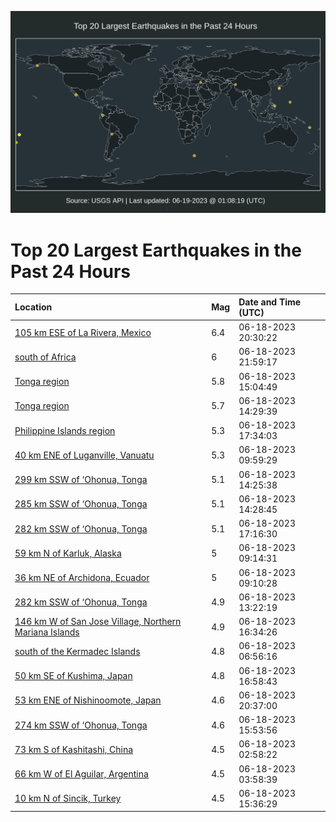 ![Map](./map.png)

# Top 20 Largest Earthquakes in the Past 24 Hours

| Location | Mag | Date and Time (UTC) |
|:---|:---|:---|
| [105 km ESE of La Rivera, Mexico](https://earthquake.usgs.gov/earthquakes/eventpage/us7000k9f0) | 6.4 | 06-18-2023 20:30:22 |
| [south of Africa](https://earthquake.usgs.gov/earthquakes/eventpage/us7000k9fi) | 6 | 06-18-2023 21:59:17 |
| [Tonga region](https://earthquake.usgs.gov/earthquakes/eventpage/us7000k9dk) | 5.8 | 06-18-2023 15:04:49 |
| [Tonga region](https://earthquake.usgs.gov/earthquakes/eventpage/us7000k9d8) | 5.7 | 06-18-2023 14:29:39 |
| [Philippine Islands region](https://earthquake.usgs.gov/earthquakes/eventpage/us7000k9eb) | 5.3 | 06-18-2023 17:34:03 |
| [40 km ENE of Luganville, Vanuatu](https://earthquake.usgs.gov/earthquakes/eventpage/us7000k9ce) | 5.3 | 06-18-2023 09:59:29 |
| [299 km SSW of ‘Ohonua, Tonga](https://earthquake.usgs.gov/earthquakes/eventpage/us7000k9d7) | 5.1 | 06-18-2023 14:25:38 |
| [285 km SSW of ‘Ohonua, Tonga](https://earthquake.usgs.gov/earthquakes/eventpage/us7000k9d9) | 5.1 | 06-18-2023 14:28:45 |
| [282 km SSW of ‘Ohonua, Tonga](https://earthquake.usgs.gov/earthquakes/eventpage/us7000k9e9) | 5.1 | 06-18-2023 17:16:30 |
| [59 km N of Karluk, Alaska](https://earthquake.usgs.gov/earthquakes/eventpage/ak0237rn9mb0) | 5 | 06-18-2023 09:14:31 |
| [36 km NE of Archidona, Ecuador](https://earthquake.usgs.gov/earthquakes/eventpage/us7000k9bu) | 5 | 06-18-2023 09:10:28 |
| [282 km SSW of ‘Ohonua, Tonga](https://earthquake.usgs.gov/earthquakes/eventpage/us7000k9cz) | 4.9 | 06-18-2023 13:22:19 |
| [146 km W of San Jose Village, Northern Mariana Islands](https://earthquake.usgs.gov/earthquakes/eventpage/us7000k9e4) | 4.9 | 06-18-2023 16:34:26 |
| [south of the Kermadec Islands](https://earthquake.usgs.gov/earthquakes/eventpage/us7000k9be) | 4.8 | 06-18-2023 06:56:16 |
| [50 km SE of Kushima, Japan](https://earthquake.usgs.gov/earthquakes/eventpage/us7000k9e7) | 4.8 | 06-18-2023 16:58:43 |
| [53 km ENE of Nishinoomote, Japan](https://earthquake.usgs.gov/earthquakes/eventpage/us7000k9f3) | 4.6 | 06-18-2023 20:37:00 |
| [274 km SSW of ‘Ohonua, Tonga](https://earthquake.usgs.gov/earthquakes/eventpage/us7000k9dw) | 4.6 | 06-18-2023 15:53:56 |
| [73 km S of Kashitashi, China](https://earthquake.usgs.gov/earthquakes/eventpage/us7000k9ab) | 4.5 | 06-18-2023 02:58:22 |
| [66 km W of El Aguilar, Argentina](https://earthquake.usgs.gov/earthquakes/eventpage/us7000k9al) | 4.5 | 06-18-2023 03:58:39 |
| [10 km N of Sincik, Turkey](https://earthquake.usgs.gov/earthquakes/eventpage/us7000k9dr) | 4.5 | 06-18-2023 15:36:29 |
